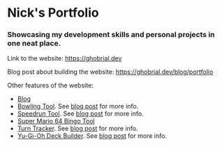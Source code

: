 # Nick's Portfolio

### Showcasing my development skills and personal projects in one neat place.

Link to the website: <https://ghobrial.dev>

Blog post about building the website: <https://ghobrial.dev/blog/portfolio>

Other features of the website:

* [Blog](https://ghobrial.dev/blog)
* [Bowling Tool](https://ghobrial.dev/bowling). See [blog post](https://ghobrial.dev/blog/bowling) for more info.
* [Speedrun Tool](https://ghobrial.dev/speedrun). See [blog post](https://ghobrial.dev/blog/speedrun) for more info.
* [Super Mario 64 Bingo Tool](https://ghobrial.dev/speedrun/bingo)
* [Turn Tracker](https://ghobrial.dev/initiative). See [blog post](https://ghobrial.dev/blog/initiative) for more info.
* [Yu-Gi-Oh Deck Builder](https://ghobrial.dev/yugioh). See [blog post](https://ghobrial.dev/blog/yugioh) for more info.

